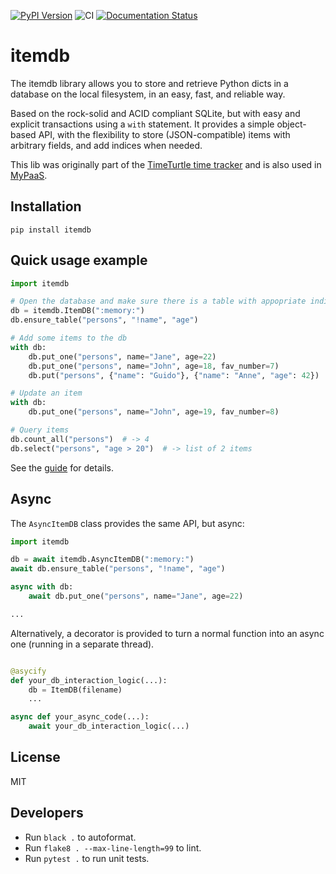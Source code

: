 [![PyPI Version](https://img.shields.io/pypi/v/itemdb.svg)](https://pypi.python.org/pypi/itemdb/)
![CI](https://github.com/almarklein/itemdb/workflows/CI/badge.svg)
[![Documentation Status](https://readthedocs.org/projects/itemdb/badge/?version=latest)](https://itemdb.readthedocs.io/en/latest/?badge=latest)

# itemdb


The itemdb library allows you to store and retrieve Python dicts in a
database on the local filesystem, in an easy, fast, and reliable way.

Based on the rock-solid and ACID compliant SQLite, but with easy and
explicit transactions using a ``with`` statement. It provides a simple
object-based API, with the flexibility to store (JSON-compatible) items
with arbitrary fields, and add indices when needed.

This lib was originally part of the [TimeTurtle time tracker](https://timeturtle.app)
and is also used in [MyPaaS](https://github.com/almarklein/mypaas).


## Installation

```
pip install itemdb
```


## Quick usage example

```py
import itemdb

# Open the database and make sure there is a table with appopriate indices
db = itemdb.ItemDB(":memory:")
db.ensure_table("persons", "!name", "age")

# Add some items to the db
with db:
    db.put_one("persons", name="Jane", age=22)
    db.put_one("persons", name="John", age=18, fav_number=7)
    db.put("persons", {"name": "Guido"}, {"name": "Anne", "age": 42})

# Update an item
with db:
    db.put_one("persons", name="John", age=19, fav_number=8)

# Query items
db.count_all("persons")  # -> 4
db.select("persons", "age > 20")  # -> list of 2 items
```

See the [guide](https://itemdb.readthedocs.io/en/latest/guide.html) for details.


## Async

The `AsyncItemDB` class provides the same API, but async:

```py
import itemdb

db = await itemdb.AsyncItemDB(":memory:")
await db.ensure_table("persons", "!name", "age")

async with db:
    await db.put_one("persons", name="Jane", age=22)

...
```

Alternatively, a decorator is provided to turn a normal function into an async one
(running in a separate thread).

```py

@asycify
def your_db_interaction_logic(...):
    db = ItemDB(filename)
    ...

async def your_async_code(...):
    await your_db_interaction_logic(...)
```


## License

MIT


## Developers

* Run `black .` to autoformat.
* Run `flake8 . --max-line-length=99` to lint.
* Run `pytest .` to run unit tests.
